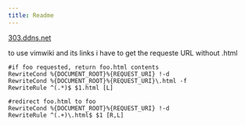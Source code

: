 ```yaml
---
title: Readme
---
```

[303.ddns.net](https://303.ddns.net)

to use vimwiki and its links i have to get the requeste URL without .html

    #if foo requested, return foo.html contents
    RewriteCond %{DOCUMENT_ROOT}%{REQUEST_URI} !-d
    RewriteCond %{DOCUMENT_ROOT}%{REQUEST_URI}\.html -f
    RewriteRule ^(.*)$ $1.html [L]

    #redirect foo.html to foo
    RewriteCond %{DOCUMENT_ROOT}%{REQUEST_URI} !-d
    RewriteRule ^(.+)\.html$ $1 [R,L]
